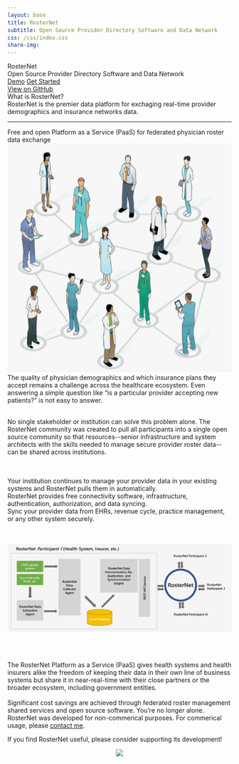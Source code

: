 ```yaml
---
layout: base
title: RosterNet
subtitle: Open Source Provider Directory Software and Data Network
css: /css/index.css
share-img: 
---
```


<div id="page-header">
  <div id="page-title">
    <span class="col-roster">Roster</span><span class="col-net">Net</span>
  </div>
  <div id="page-subtitle">Open Source Provider Directory Software and Data Network </div>
  <div id="header-btns">
    <a id="header-btn-left" class="btn" href="{{ site.baseurl }}/help">Demo</a>
    <a id="header-btn-right" class="btn" href="{{ site.baseurl }}/example">Get Started</a>
  </div>
  <div id="header-credits">
    <a href="https://github.com/rosterNet">View on GitHub</a>
  </div>
</div>

<div id="what-is-shinyjs">What is RosterNet?</div>
<div id="shinyjs-desc">
 RosterNet is the premier data platform for exchaging real-time provider demographics and insurance networks data.

</div>

<hr id="shinyjs-separator"/>

<div id="what-it-does">
  <div id="what-it-does-title">Free and open Platform as a Service (PaaS) for federated physician roster data exchange</div>
  
  <div class="roster-centercontent">
  <div class="image-sec" >
  <img src="/img/picture_main.png" />
  </div>
  <div class="content-sec"> The quality of physician demographics and which insurance plans they accept remains a challenge across the healthcare ecosystem. Even answering a simple question like “is a particular provider accepting new patients?” is not easy to answer.
  <br /><br />

No single stakeholder or institution can solve this problem alone. The RosterNet community was created to pull all participants into a single open source community so that resources--senior infrastructure and system architects with the skills needed to manage secure provider roster data--can be shared across institutions. </div>
 </div>
<br /><br />
  <div class="feature">
  <i class="fa fa-check"></i>
   Your institution continues to manage your provider data in your existing systems and RosterNet pulls them in automatically. 
  </div>
  <div class="feature">
    <i class="fa fa-check"></i>
   RosterNet provides free connectivity software, infrastructure, authentication, authorization, and data syncing. 
  </div>
  <div class="feature">
    <i class="fa fa-check"></i>
   Sync your provider data from EHRs, revenue cycle, practice management, or any other system securely.
  </div>

 <br /><br />
<img src="/img/diagram.png" class="diagrom-img-sec" />

  <br /><br />
   <div class="roster-centercontent">The RosterNet Platform as a Service (PaaS) gives health systems and health insurers alike the freedom of keeping their data in their own line of business systems but share it in near-real-time with their close partners or the broader ecosystem, including government entities. 
<br /><br />
Significant cost savings are achieved through federated roster management shared services and open source software. You’re no longer alone. </div>
</div>

<div id="license-section">
  RosterNet was developed for non-commerical purposes. For commerical usage, please <a href="#">contact me</a>.
  <p>If you find RosterNet useful, please consider supporting its development!</p>
  <div id="smiley"><i class="fa fa-smile-o"></i></div>

  <p align="center">
    <a href="#">
      <img src="https://www.paypalobjects.com/en_US/i/btn/btn_donate_LG.gif">
    </a>
  </p>
</div>
